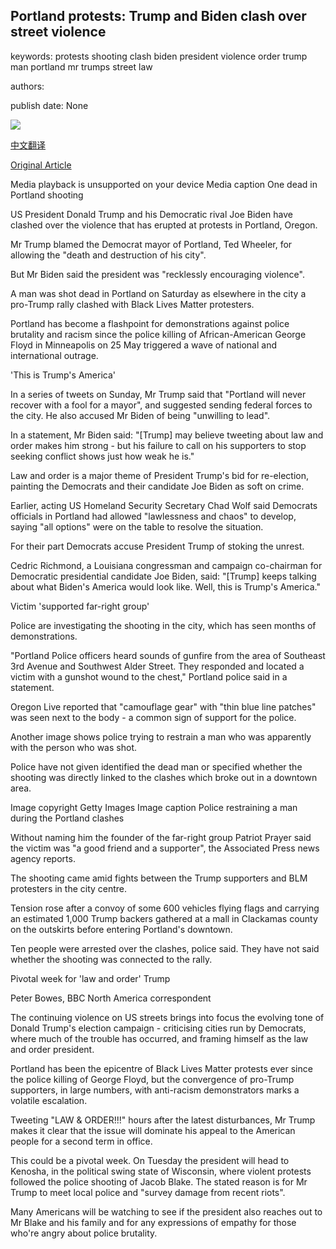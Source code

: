 ## Portland protests: Trump and Biden clash over street violence

keywords: protests shooting clash biden president violence order trump man portland mr trumps street law

authors: 

publish date: None

![](https://ichef.bbci.co.uk/images/ic/1024x576/p08q1wkg.jpg)

[中文翻译](Portland%20protests%3A%20Trump%20and%20Biden%20clash%20over%20street%20violence_zh.md)

[Original Article](https://www.bbc.com/news/world-us-canada-53962363)

Media playback is unsupported on your device Media caption One dead in Portland shooting

US President Donald Trump and his Democratic rival Joe Biden have clashed over the violence that has erupted at protests in Portland, Oregon.

Mr Trump blamed the Democrat mayor of Portland, Ted Wheeler, for allowing the "death and destruction of his city".

But Mr Biden said the president was "recklessly encouraging violence".

A man was shot dead in Portland on Saturday as elsewhere in the city a pro-Trump rally clashed with Black Lives Matter protesters.

Portland has become a flashpoint for demonstrations against police brutality and racism since the police killing of African-American George Floyd in Minneapolis on 25 May triggered a wave of national and international outrage.

'This is Trump's America'

In a series of tweets on Sunday, Mr Trump said that "Portland will never recover with a fool for a mayor", and suggested sending federal forces to the city. He also accused Mr Biden of being "unwilling to lead".

In a statement, Mr Biden said: "[Trump] may believe tweeting about law and order makes him strong - but his failure to call on his supporters to stop seeking conflict shows just how weak he is."

Law and order is a major theme of President Trump's bid for re-election, painting the Democrats and their candidate Joe Biden as soft on crime.

Earlier, acting US Homeland Security Secretary Chad Wolf said Democrats officials in Portland had allowed "lawlessness and chaos" to develop, saying "all options" were on the table to resolve the situation.

For their part Democrats accuse President Trump of stoking the unrest.

Cedric Richmond, a Louisiana congressman and campaign co-chairman for Democratic presidential candidate Joe Biden, said: "[Trump] keeps talking about what Biden's America would look like. Well, this is Trump's America."

Victim 'supported far-right group'

Police are investigating the shooting in the city, which has seen months of demonstrations.

"Portland Police officers heard sounds of gunfire from the area of Southeast 3rd Avenue and Southwest Alder Street. They responded and located a victim with a gunshot wound to the chest," Portland police said in a statement.

Oregon Live reported that "camouflage gear" with "thin blue line patches" was seen next to the body - a common sign of support for the police.

Another image shows police trying to restrain a man who was apparently with the person who was shot.

Police have not given identified the dead man or specified whether the shooting was directly linked to the clashes which broke out in a downtown area.

Image copyright Getty Images Image caption Police restraining a man during the Portland clashes

Without naming him the founder of the far-right group Patriot Prayer said the victim was "a good friend and a supporter", the Associated Press news agency reports.

The shooting came amid fights between the Trump supporters and BLM protesters in the city centre.

Tension rose after a convoy of some 600 vehicles flying flags and carrying an estimated 1,000 Trump backers gathered at a mall in Clackamas county on the outskirts before entering Portland's downtown.

Ten people were arrested over the clashes, police said. They have not said whether the shooting was connected to the rally.

Pivotal week for 'law and order' Trump

Peter Bowes, BBC North America correspondent

The continuing violence on US streets brings into focus the evolving tone of Donald Trump's election campaign - criticising cities run by Democrats, where much of the trouble has occurred, and framing himself as the law and order president.

Portland has been the epicentre of Black Lives Matter protests ever since the police killing of George Floyd, but the convergence of pro-Trump supporters, in large numbers, with anti-racism demonstrators marks a volatile escalation.

Tweeting "LAW & ORDER\!\!\!" hours after the latest disturbances, Mr Trump makes it clear that the issue will dominate his appeal to the American people for a second term in office.

This could be a pivotal week. On Tuesday the president will head to Kenosha, in the political swing state of Wisconsin, where violent protests followed the police shooting of Jacob Blake. The stated reason is for Mr Trump to meet local police and "survey damage from recent riots".

Many Americans will be watching to see if the president also reaches out to Mr Blake and his family and for any expressions of empathy for those who're angry about police brutality.